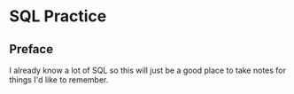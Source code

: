 # SQL Practice

## Preface
I already know a lot of SQL so this will just be a good place to take notes for things I'd like to remember.

## 